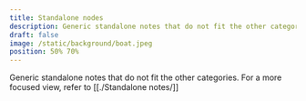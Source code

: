 ```yaml
---
title: Standalone nodes
description: Generic standalone notes that do not fit the other categories
draft: false
image: /static/background/boat.jpeg
position: 50% 70%
---
```


Generic standalone notes that do not fit the other categories.
For a more focused view, refer to [[./Standalone notes/]]
